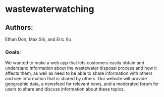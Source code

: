 # wastewaterwatching

## Authors:
Ethan Don, Max Shi, and Eric Xu

### Goals:

We wanted to make a web app that lets customers easily obtain and understand information about the wastewater disposal process and how it affects them, as well as need to be able to share information with others and see information that is shared by others. Our website will provide geographic data, a newsfeed for relevant news, and a moderated forum for users to share and discuss information about these topics.